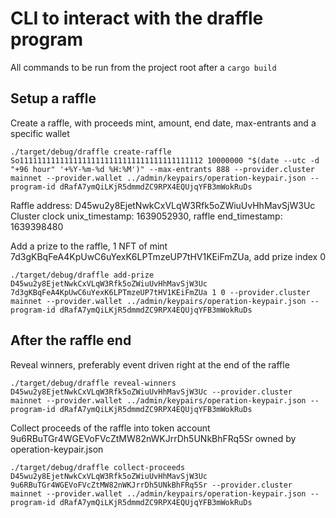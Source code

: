 # CLI to interact with the draffle program

All commands to be run from the project root after a `cargo build`

## Setup a raffle

Create a raffle, with proceeds mint, amount, end date, max-entrants and a specific wallet

`./target/debug/draffle create-raffle So11111111111111111111111111111111111111112 10000000 "$(date --utc -d "+96 hour" '+%Y-%m-%d %H:%M')" --max-entrants 888 --provider.cluster mainnet --provider.wallet ../admin/keypairs/operation-keypair.json --program-id dRafA7ymQiLKjR5dmmdZC9RPX4EQUjqYFB3mWokRuDs`

Raffle address: D45wu2y8EjetNwkCxVLqW3Rfk5oZWiuUvHhMavSjW3Uc
Cluster clock unix_timestamp: 1639052930, raffle end_timestamp: 1639398480

Add a prize to the raffle, 1 NFT of mint 7d3gKBqFeA4KpUwC6uYexK6LPTmzeUP7tHV1KEiFmZUa, add prize index 0

`./target/debug/draffle add-prize D45wu2y8EjetNwkCxVLqW3Rfk5oZWiuUvHhMavSjW3Uc 7d3gKBqFeA4KpUwC6uYexK6LPTmzeUP7tHV1KEiFmZUa 1 0 --provider.cluster mainnet --provider.wallet ../admin/keypairs/operation-keypair.json --program-id dRafA7ymQiLKjR5dmmdZC9RPX4EQUjqYFB3mWokRuDs`

## After the raffle end

Reveal winners, preferably event driven right at the end of the raffle

`./target/debug/draffle reveal-winners D45wu2y8EjetNwkCxVLqW3Rfk5oZWiuUvHhMavSjW3Uc --provider.cluster mainnet --provider.wallet ../admin/keypairs/operation-keypair.json --program-id dRafA7ymQiLKjR5dmmdZC9RPX4EQUjqYFB3mWokRuDs`

Collect proceeds of the raffle into token account 9u6RBuTGr4WGEVoFVcZtMW82nWKJrrDh5UNkBhFRq5Sr owned by operation-keypair.json

`./target/debug/draffle collect-proceeds D45wu2y8EjetNwkCxVLqW3Rfk5oZWiuUvHhMavSjW3Uc 9u6RBuTGr4WGEVoFVcZtMW82nWKJrrDh5UNkBhFRq5Sr --provider.cluster mainnet --provider.wallet ../admin/keypairs/operation-keypair.json --program-id dRafA7ymQiLKjR5dmmdZC9RPX4EQUjqYFB3mWokRuDs`